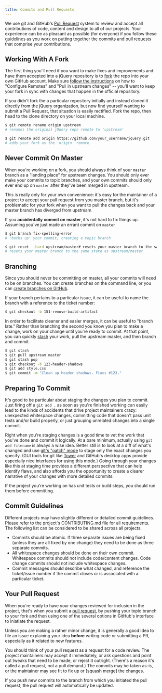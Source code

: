 ```yaml
---
title: Commits and Pull Requests
---
```


We use git and GitHub's [Pull
Request](https://help.github.com/articles/using-pull-requests) system to review
and accept all contributions of code, content and design to all of our
projects. Your experience can be as pleasant as possible (for
everyone) if you follow these guidelines as you work on putting together the commits and pull requests that comprise your contributions.

## Working With A Fork

The first thing you'll need if you want to make fixes and improvements
and have them accepted into a jQuery repository is to
[fork](https://help.github.com/articles/fork-a-repo) the repo into your own
GitHub account. Make sure [follow the
instructions](https://help.github.com/articles/fork-a-repo) on how to
"Configure Remotes" and "Pull in upstream changes" -- you'll want to keep your
fork in sync with changes that happen in the official repository.

If you didn't fork the a particular repository initially and instead cloned it directly from the jQuery organization, but now find yourself wanting to submit a Pull Request, that situation is easily rectified. Fork the repo, then head to the clone directory on your local machine.

``` bash
$ git remote rename origin upstream
# renames the original jQuery repo remote to 'upstream'

$ git remote add origin https://github.com/your_username/jquery.git
# adds your fork as the 'origin' remote
```

## Never Commit On Master

When you're working on a fork, you should always think of your `master` branch
as a "landing place" for upstream changes. You should only ever make your
commits to topic branches, and your own commits should only ever end up on
`master` after they've been merged in upstream.

This is really only for your own convenience: it's easy for the maintainer of a project to accept your pull request from you master branch, but it's problematic for your fork when you want to pull the changes back and your master branch has diverged from upstream.

If you **accidentally commit on master**, it's not hard to fix things up. Assuming you've just made an errant commit on `master`

``` bash
$ git branch fix-spelling-error
# 'backs up' your commit, creating a topic branch

$ git reset --hard upstream/master# resets your master branch to the same state as upstream/master
# resets your master branch to the same state as upstream/master
```

## Branching

Since you should never be committing on master, all your commits will need to be on branches. You can create branches on the command line, or you can [create branches on GitHub](https://github.com/blog/1377-create-and-delete-branches).

If your branch pertains to a particular issue, it can be useful to name the branch with a reference to the ticket number:

``` bash
$ git checkout -b 151-remove-build-artifact
```

In order to facilitate cleaner and easier merges, it can be useful to "branch late." Rather than branching the second you know you plan to make a change, work on your change until you're ready to commit. At that point, you can quickly [stash](http://git-scm.com/book/en/Git-Tools-Stashing) your work, pull the upstream master, and then branch and commit.

``` bash
$ git stash
$ git pull upstream master
$ git stash pop
$ git checkout -b 123-header-shadows
$ git add style.css
$ git commit -m "Clean up header shadows. Fixes #123."
```

## Preparing To Commit

It's good to be particular about staging the changes you plan to commit. Just
firing off a `git add .` as soon as you're finished working can easily lead to
the kinds of accidents that drive project maintainers crazy: unexpected
whitespace changes, committing code that doesn't pass unit tests and/or build properly, or just grouping unrelated changes into a single commit.

Right when you're staging changes is a good time to vet the work that you've
done and commit it logically. At a bare minimum, actually using `git add
filename` is always a wise idea. Better still is to look at a diff of what's
changed and use [git's "patch"
mode](http://johnkary.net/blog/git-add-p-the-most-powerful-git-feature-youre-not-using-yet/)
to stage only the exact changes you specify. (GUI tools for git like
[Tower](http://www.git-tower.com/) and GitHub's desktop apps provide especially
nice interfaces for using this mode.) Going through your changes like this at
staging time provides a different perspective that can help identify flaws, and
also affords you the opportunity to create a clearer narrative of your changes
with more detailed commits.

If the project you're working on has unit tests or build steps, you should run
them before committing.

## Commit Guidelines

Different projects may have slightly different or detailed commit guidelines. Please refer to the project's CONTRIBUTING.md file for all requirements. The following list can be considered to be shared across all projects.

* Commits should be atomic. If three separate issues are being fixed (unless they are all fixed by one change) they need to be done as three separate commits.
* All whitespace changes should be done on their own commit. Whitespace commits should not include code/content changes. Code change commits should not include whitespace changes.
* Commit messages should describe what changed, and reference the ticket/issue number if the commit closes or is associated with a particular ticket.

## Your Pull Request

When you're ready to have your changes reviewed for inclusion in the project, that's when you submit a [pull request](https://help.github.com/articles/using-pull-requests), by pushing your topic branch to your fork and then using one of the several options in GitHub's interface to iniatiate the request.

Unless you are making a rather minor change, it is generally a good idea to
file an issue explaining your idea **before** writing code or submitting a PR,
especially as it related to new features.

You should think of your pull request as a request for a code review. The
project maintainers may accept it immediately, or ask questions and point out
tweaks that need to be made, or reject it outright. (There's a reason it's
called a pull request, not a pull demand.) The commits may be taken as-is, or
the maintainer may see fit to fix up or [squash merge] the changes.

If you push new commits to the branch from which you initiated the pull request, the pull request will automatically be updated.
